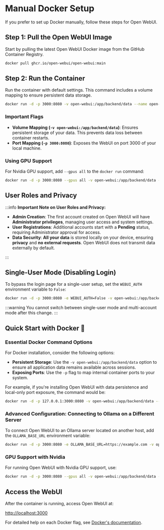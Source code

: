 # Manual Docker Setup

If you prefer to set up Docker manually, follow these steps for Open WebUI.

## Step 1: Pull the Open WebUI Image

Start by pulling the latest Open WebUI Docker image from the GitHub Container Registry.

```bash
docker pull ghcr.io/open-webui/open-webui:main
```

## Step 2: Run the Container

Run the container with default settings. This command includes a volume mapping to ensure persistent data storage.

```bash
docker run -d -p 3000:8080 -v open-webui:/app/backend/data --name open-webui ghcr.io/open-webui/open-webui:main
```

### Important Flags
- **Volume Mapping (`-v open-webui:/app/backend/data`)**: Ensures persistent storage of your data. This prevents data loss between container restarts.
- **Port Mapping (`-p 3000:8080`)**: Exposes the WebUI on port 3000 of your local machine.

### Using GPU Support
For Nvidia GPU support, add `--gpus all` to the `docker run` command:

```bash
docker run -d -p 3000:8080 --gpus all -v open-webui:/app/backend/data --name open-webui ghcr.io/open-webui/open-webui:cuda
```

## User Roles and Privacy

:::info **Important Note on User Roles and Privacy:**

- **Admin Creation**: The first account created on Open WebUI will have **Administrator privileges**, managing user access and system settings.
- **User Registrations**: Additional accounts start with a **Pending** status, requiring Administrator approval for access.
- **Data Security**: **All your data** is stored locally on your device, ensuring **privacy** and **no external requests**. Open WebUI does not transmit data externally by default.

:::

## Single-User Mode (Disabling Login)

To bypass the login page for a single-user setup, set the `WEBUI_AUTH` environment variable to `False`:

```bash
docker run -d -p 3000:8080 -e WEBUI_AUTH=False -v open-webui:/app/backend/data --name open-webui ghcr.io/open-webui/open-webui:main
```

:::warning
You cannot switch between single-user mode and multi-account mode after this change.
:::

## Quick Start with Docker 🐳

### Essential Docker Command Options

For Docker installation, consider the following options:

- **Persistent Storage**: Use the `-v open-webui:/app/backend/data` option to ensure all application data remains available across sessions.
- **Exposing Ports**: Use the `-p` flag to map internal container ports to your system.

For example, if you're installing Open WebUI with data persistence and local-only port exposure, the command would be:

```bash
docker run -d -p 127.0.0.1:3000:8080 -v open-webui:/app/backend/data --name open-webui --restart always ghcr.io/open-webui/open-webui:main
```

### Advanced Configuration: Connecting to Ollama on a Different Server

To connect Open WebUI to an Ollama server located on another host, add the `OLLAMA_BASE_URL` environment variable:

```bash
docker run -d -p 3000:8080 -e OLLAMA_BASE_URL=https://example.com -v open-webui:/app/backend/data --name open-webui --restart always ghcr.io/open-webui/open-webui:main
```

### GPU Support with Nvidia

For running Open WebUI with Nvidia GPU support, use:

```bash
docker run -d -p 3000:8080 --gpus all -v open-webui:/app/backend/data --name open-webui --restart always ghcr.io/open-webui/open-webui:cuda
```

## Access the WebUI

After the container is running, access Open WebUI at:

[http://localhost:3000](http://localhost:3000)

For detailed help on each Docker flag, see [Docker's documentation](https://docs.docker.com/engine/reference/commandline/run/).
